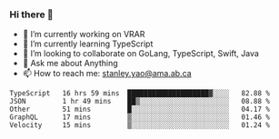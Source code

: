 ### Hi there 👋

- 🔭 I’m currently working on VRAR
- 🌱 I’m currently learning TypeScript
- 👯 I’m looking to collaborate on GoLang, TypeScript, Swift, Java
- 💬 Ask me about Anything
- 📫 How to reach me: stanley.yao@ama.ab.ca


<!--START_SECTION:waka-->
```text
TypeScript   16 hrs 59 mins  ████████████████████▓░░░░   82.88 % 
JSON         1 hr 49 mins    ██▒░░░░░░░░░░░░░░░░░░░░░░   08.88 % 
Other        51 mins         █░░░░░░░░░░░░░░░░░░░░░░░░   04.17 % 
GraphQL      17 mins         ▒░░░░░░░░░░░░░░░░░░░░░░░░   01.46 % 
Velocity     15 mins         ▒░░░░░░░░░░░░░░░░░░░░░░░░   01.24 % 
```
<!--END_SECTION:waka-->
